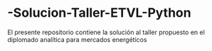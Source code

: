 # -Solucion-Taller-ETVL-Python
El presente repositorio contiene la solución al taller propuesto en el diplomado analítica para mercados energéticos
